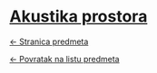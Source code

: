# [Akustika prostora](https://www.github.com/studosi-fer/AKUPRO)
[<- Stranica predmeta](https://www.fer.unizg.hr/predmet/akupro)

[<- Povratak na listu predmeta](https://www.github.com/studosi/FER)